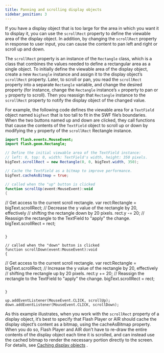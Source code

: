 ```yaml
---
title: Panning and scrolling display objects
sidebar_position: 3
---
```


If you have a display object that is too large for the area in which you want it to display it, you can use the `scrollRect` property to define the viewable area of the display object. In addition, by changing the `scrollRect` property in response to user input, you can cause the content to pan left and right or scroll up and down.

The `scrollRect` property is an instance of the `Rectangle` class, which is a class that combines the values needed to define a rectangular area as a single object. To initially define the viewable area of the display object, create a new `Rectangle` instance and assign it to the display object’s `scrollRect` property. Later, to scroll or pan, you read the `scrollRect` property into a separate `Rectangle` variable, and change the desired property (for instance, change the `Rectangle` instance’s `x` property to pan or `y` property to scroll). Then you reassign that `Rectangle` instance to the `scrollRect` property to notify the display object of the changed value.

For example, the following code defines the viewable area for a `TextField` object named `bigText` that is too tall to fit in the SWF file’s boundaries. When the two buttons named up and down are clicked, they call functions that cause the contents of the `TextField` object to scroll up or down by modifying the `y` property of the `scrollRect` Rectangle instance.

```actionscript
import flash.events.MouseEvent;
import flash.geom.Rectangle;

// Define the initial viewable area of the TextField instance:
// left: 0, top: 0, width: TextField's width, height: 350 pixels.
bigText.scrollRect = new Rectangle(0, 0, bigText.width, 350);

// Cache the TextField as a bitmap to improve performance.
bigText.cacheAsBitmap = true;

// called when the "up" button is clicked
function scrollUp(event:MouseEvent):void
{
```
// Get access to the current scroll rectangle.
var rect:Rectangle = bigText.scrollRect;
// Decrease the y value of the rectangle by 20, effectively
// shifting the rectangle down by 20 pixels.
rect.y -= 20;
// Reassign the rectangle to the TextField to "apply" the change.
bigText.scrollRect = rect;
```

}

// called when the "down" button is clicked
function scrollDown(event:MouseEvent):void
{
```
// Get access to the current scroll rectangle.
var rect:Rectangle = bigText.scrollRect;
// Increase the y value of the rectangle by 20, effectively
// shifting the rectangle up by 20 pixels.
rect.y += 20;
// Reassign the rectangle to the TextField to "apply" the change.
bigText.scrollRect = rect;
```

}

up.addEventListener(MouseEvent.CLICK, scrollUp);
down.addEventListener(MouseEvent.CLICK, scrollDown);
```

As this example illustrates, when you work with the `scrollRect` property of a display object, it’s best to specify that Flash Player or AIR should cache the display object’s content as a bitmap, using the cacheAsBitmap property. When you do so, Flash Player and AIR don’t have to re-draw the entire contents of the display object each time it is scrolled, and can instead use the cached bitmap to render the necessary portion directly to the screen. For details, see [Caching display objects](caching-display-objects.md) .
